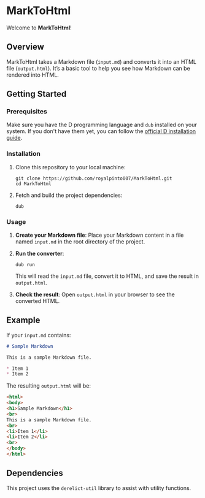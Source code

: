 # MarkToHtml

Welcome to **MarkToHtml**!

## Overview

MarkToHtml takes a Markdown file (`input.md`) and converts it into an HTML file (`output.html`). It’s a basic tool to help you see how Markdown can be rendered into HTML.

## Getting Started

### Prerequisites

Make sure you have the D programming language and `dub` installed on your system. If you don't have them yet, you can follow the [official D installation guide](https://dlang.org/download.html).

### Installation

1. Clone this repository to your local machine:
   ```
   git clone https://github.com/royalpinto007/MarkToHtml.git
   cd MarkToHtml
   ```

2. Fetch and build the project dependencies:
   ```
   dub
   ```

### Usage

1. **Create your Markdown file**:
   Place your Markdown content in a file named `input.md` in the root directory of the project.

2. **Run the converter**:
   ```
   dub run
   ```

   This will read the `input.md` file, convert it to HTML, and save the result in `output.html`.

3. **Check the result**:
   Open `output.html` in your browser to see the converted HTML.

## Example

If your `input.md` contains:

```markdown
# Sample Markdown

This is a sample Markdown file.

* Item 1
* Item 2
```

The resulting `output.html` will be:

```html
<html>
<body>
<h1>Sample Markdown</h1>
<br>
This is a sample Markdown file.
<br>
<li>Item 1</li>
<li>Item 2</li>
<br>
</body>
</html>
```

## Dependencies

This project uses the `derelict-util` library to assist with utility functions.

